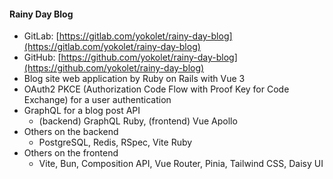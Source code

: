 #### Rainy Day Blog
- GitLab: [https://gitlab.com/yokolet/rainy-day-blog](https://gitlab.com/yokolet/rainy-day-blog)
- GitHub: [https://github.com/yokolet/rainy-day-blog](https://github.com/yokolet/rainy-day-blog)
- Blog site web application by Ruby on Rails with Vue 3
- OAuth2 PKCE (Authorization Code Flow with Proof Key for Code Exchange) for a user authentication
- GraphQL for a blog post API
    - (backend) GraphQL Ruby, (frontend) Vue Apollo
- Others on the backend
    - PostgreSQL, Redis, RSpec, Vite Ruby
- Others on the frontend
    - Vite, Bun, Composition API, Vue Router, Pinia, Tailwind CSS, Daisy UI
